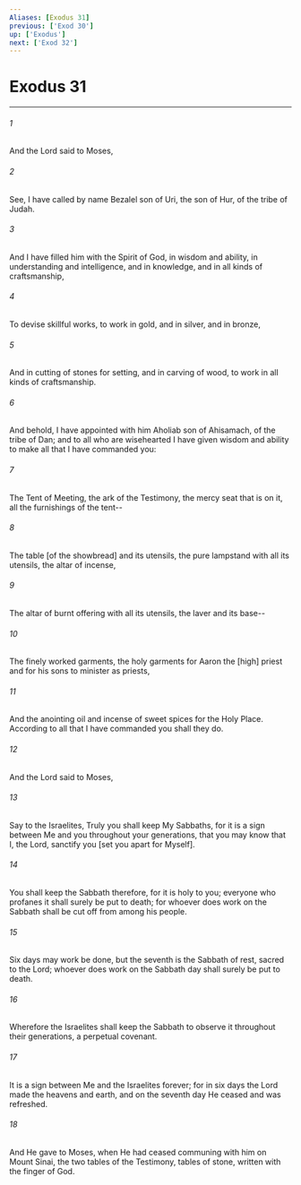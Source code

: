 ```yaml
---
Aliases: [Exodus 31]
previous: ['Exod 30']
up: ['Exodus']
next: ['Exod 32']
---
```

# Exodus 31

***

###### 1 

And the Lord said to Moses, 

###### 2 

See, I have called by name Bezalel son of Uri, the son of Hur, of the tribe of Judah. 

###### 3 

And I have filled him with the Spirit of God, in wisdom and ability, in understanding and intelligence, and in knowledge, and in all kinds of craftsmanship, 

###### 4 

To devise skillful works, to work in gold, and in silver, and in bronze, 

###### 5 

And in cutting of stones for setting, and in carving of wood, to work in all kinds of craftsmanship. 

###### 6 

And behold, I have appointed with him Aholiab son of Ahisamach, of the tribe of Dan; and to all who are wisehearted I have given wisdom and ability to make all that I have commanded you: 

###### 7 

The Tent of Meeting, the ark of the Testimony, the mercy seat that is on it, all the furnishings of the tent-- 

###### 8 

The table [of the showbread] and its utensils, the pure lampstand with all its utensils, the altar of incense, 

###### 9 

The altar of burnt offering with all its utensils, the laver and its base-- 

###### 10 

The finely worked garments, the holy garments for Aaron the [high] priest and for his sons to minister as priests, 

###### 11 

And the anointing oil and incense of sweet spices for the Holy Place. According to all that I have commanded you shall they do. 

###### 12 

And the Lord said to Moses, 

###### 13 

Say to the Israelites, Truly you shall keep My Sabbaths, for it is a sign between Me and you throughout your generations, that you may know that I, the Lord, sanctify you [set you apart for Myself]. 

###### 14 

You shall keep the Sabbath therefore, for it is holy to you; everyone who profanes it shall surely be put to death; for whoever does work on the Sabbath shall be cut off from among his people. 

###### 15 

Six days may work be done, but the seventh is the Sabbath of rest, sacred to the Lord; whoever does work on the Sabbath day shall surely be put to death. 

###### 16 

Wherefore the Israelites shall keep the Sabbath to observe it throughout their generations, a perpetual covenant. 

###### 17 

It is a sign between Me and the Israelites forever; for in six days the Lord made the heavens and earth, and on the seventh day He ceased and was refreshed. 

###### 18 

And He gave to Moses, when He had ceased communing with him on Mount Sinai, the two tables of the Testimony, tables of stone, written with the finger of God.
